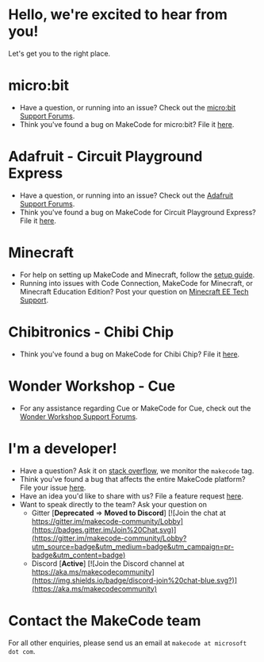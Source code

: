 # Hello, we're excited to hear from you!

Let's get you to the right place.

# micro:bit

- Have a question, or running into an issue? Check out the [micro:bit Support Forums](https://support.microbit.org/).
- Think you've found a bug on MakeCode for micro:bit? File it [here](https://github.com/Microsoft/pxt-microbit/issues/new?labels=bug).

# Adafruit - Circuit Playground Express

- Have a question, or running into an issue? Check out the [Adafruit Support Forums](https://www.adafruit.com/support).
- Think you've found a bug on MakeCode for Circuit Playground Express? File it [here](https://github.com/Microsoft/pxt-adafruit/issues/new?labels=bug).

# Minecraft

- For help on setting up MakeCode and Minecraft, follow the [setup guide](https://minecraft.makecode.com/setup).
- Running into issues with Code Connection, MakeCode for Minecraft, or Minecraft Education Edition? Post your question on [Minecraft EE Tech Support](https://education.minecraft.net/technical-support).

# Chibitronics - Chibi Chip

- Think you've found a bug on MakeCode for Chibi Chip? File it [here](https://github.com/Microsoft/pxt-chibitronics/issues/new?labels=bug).

# Wonder Workshop - Cue

- For any assistance regarding Cue or MakeCode for Cue, check out the [Wonder Workshop Support Forums](https://help.makewonder.com/).

# I'm a developer!

- Have a question? Ask it on [stack overflow](https://stackoverflow.com/), we monitor the `makecode` tag.
- Think you've found a bug that affects the entire MakeCode platform? File your issue [here](https://github.com/Microsoft/pxt/issues/new?labels=bug).
- Have an idea you'd like to share with us? File a feature request [here](https://github.com/Microsoft/pxt/issues/new?labels=enhancement).
- Want to speak directly to the team? Ask your question on 
    - Gitter [**Deprecated** => **Moved to Discord**] [![Join the chat at https://gitter.im/makecode-community/Lobby](https://badges.gitter.im/Join%20Chat.svg)](https://gitter.im/makecode-community/Lobby?utm_source=badge&utm_medium=badge&utm_campaign=pr-badge&utm_content=badge)
    - Discord [**Active**] [![Join the Discord channel at https://aka.ms/makecodecommunity](https://img.shields.io/badge/discord-join%20chat-blue.svg?)](https://aka.ms/makecodecommunity)

# Contact the MakeCode team

For all other enquiries, please send us an email at `makecode at microsoft dot com`.
